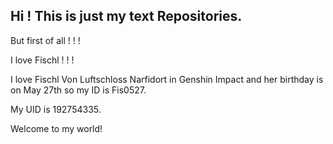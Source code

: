 ## Hi ! This is just my text Repositories.

But first of all ! ! !  

I love Fischl ! ! !  

I love Fischl Von Luftschloss Narfidort in Genshin Impact and her birthday is on May 27th so my ID is Fis0527.

My UID is 192754335.

Welcome to my world!

